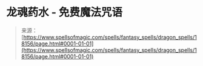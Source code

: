 <!--yml

类别: 未分类

日期: 2024-06-12 18:59:37

-->

# 龙魂药水 - 免费魔法咒语

> 来源：[https://www.spellsofmagic.com/spells/fantasy_spells/dragon_spells/18156/page.html#0001-01-01](https://www.spellsofmagic.com/spells/fantasy_spells/dragon_spells/18156/page.html#0001-01-01)
